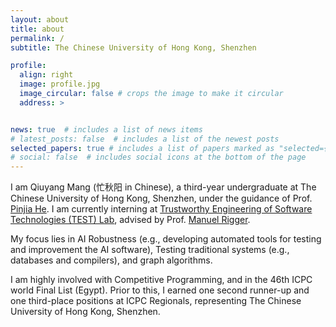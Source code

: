 ```yaml
---
layout: about
title: about
permalink: /
subtitle: The Chinese University of Hong Kong, Shenzhen

profile:
  align: right
  image: profile.jpg
  image_circular: false # crops the image to make it circular
  address: >


news: true  # includes a list of news items
# latest_posts: false  # includes a list of the newest posts
selected_papers: true # includes a list of papers marked as "selected={true}"
# social: false  # includes social icons at the bottom of the page
---
```


I am Qiuyang Mang (忙秋阳 in Chinese), a third-year undergraduate at The Chinese University of Hong Kong, Shenzhen, under the guidance of Prof. [Pinjia He](https://pinjiahe.github.io/). I am currently interning at [Trustworthy Engineering of Software Technologies (TEST) Lab](https://nus-test.github.io/), advised by Prof. [Manuel Rigger](https://www.manuelrigger.at/). 

My focus lies in AI Robustness (e.g., developing automated tools for testing and improvement the AI software),  Testing traditional systems (e.g., databases and compilers), and graph algorithms.



I am highly involved with Competitive Programming, and in the 46th ICPC world Final List (Egypt). Prior to this, I earned one second runner-up and one third-place positions at ICPC Regionals, representing The Chinese University of Hong Kong, Shenzhen.





